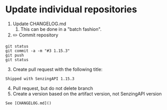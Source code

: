 # Update individual repositories

1. Update CHANGELOG.md
   1. This can be done in a "batch fashion".
2. :pencil2: Commit repository

```console
git status
git commit -a -m "#3 1.15.3"
git push
git status
```

3. Create pull request with the following title:

```console
Shipped with SenzingAPI 1.15.3
```

4. Pull request, but do not delete branch
5. Create a version based on the artifact version, not SenzingAPI version

```console
See [CHANGELOG.md]()
```

